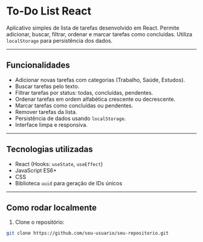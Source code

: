 # To-Do List React

Aplicativo simples de lista de tarefas desenvolvido em React. Permite adicionar, buscar, filtrar, ordenar e marcar tarefas como concluídas. Utiliza `localStorage` para persistência dos dados.

---

## Funcionalidades

- Adicionar novas tarefas com categorias (Trabalho, Saúde, Estudos).
- Buscar tarefas pelo texto.
- Filtrar tarefas por status: todas, concluídas, pendentes.
- Ordenar tarefas em ordem alfabética crescente ou decrescente.
- Marcar tarefas como concluídas ou pendentes.
- Remover tarefas da lista.
- Persistência de dados usando `localStorage`.
- Interface limpa e responsiva.

---

## Tecnologias utilizadas

- React (Hooks: `useState`, `useEffect`)
- JavaScript ES6+
- CSS
- Biblioteca `uuid` para geração de IDs únicos

---

## Como rodar localmente

1. Clone o repositório:

```bash
git clone https://github.com/seu-usuario/seu-repositorio.git
